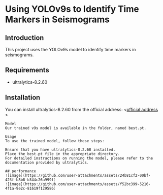 # Using YOLOv9s to Identify Time Markers in Seismograms

## Introduction
This project uses the YOLOv9s model to identify time markers in seismograms.

## Requirements
- ultralytics-8.2.60

## Installation
You can install ultralytics-8.2.60 from the official address:
<[official address ](https://github.com/ultralytics/ultralytics/tree/v8.2.60)>
```
Model
Our trained v9s model is available in the folder, named best.pt.

Usage
To use the trained model, follow these steps:

Ensure that you have ultralytics-8.2.60 installed.
Place the best.pt file in the appropriate directory.
For detailed instructions on running the model, please refer to the documentation provided by ultralytics.

## performance
![image](https://github.com/user-attachments/assets/24b81cf2-00bf-423f-b8b8-b344c26a999f)
![image](https://github.com/user-attachments/assets/f52bc399-5216-4f1a-9e2c-81619f129586)
